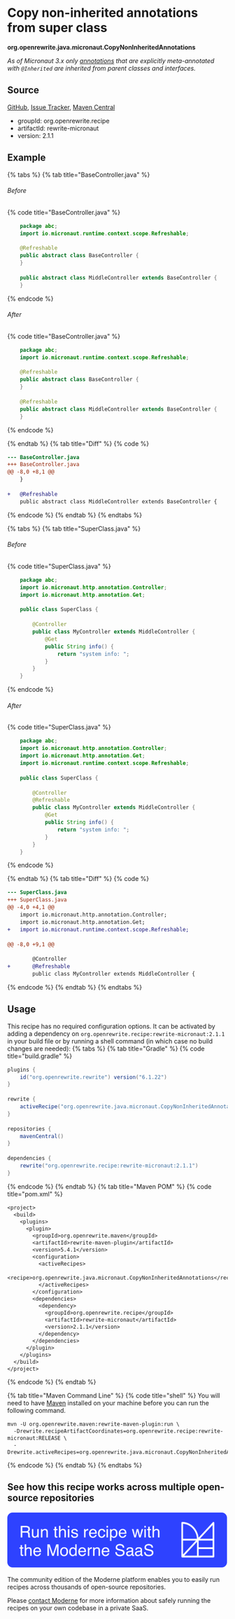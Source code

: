 # Copy non-inherited annotations from super class

**org.openrewrite.java.micronaut.CopyNonInheritedAnnotations**

_As of Micronaut 3.x only [annotations](https://github.com/micronaut-projects/micronaut-core/blob/3.0.x/src/main/docs/guide/appendix/breaks.adoc#annotation-inheritance) that are explicitly meta-annotated with `@Inherited` are inherited from parent classes and interfaces._

## Source

[GitHub](https://github.com/openrewrite/rewrite-micronaut/blob/main/src/main/java/org/openrewrite/java/micronaut/CopyNonInheritedAnnotations.java), [Issue Tracker](https://github.com/openrewrite/rewrite-micronaut/issues), [Maven Central](https://central.sonatype.com/artifact/org.openrewrite.recipe/rewrite-micronaut/2.1.1/jar)

* groupId: org.openrewrite.recipe
* artifactId: rewrite-micronaut
* version: 2.1.1

## Example


{% tabs %}
{% tab title="BaseController.java" %}

###### Before
{% code title="BaseController.java" %}
```java
    package abc;
    import io.micronaut.runtime.context.scope.Refreshable;

    @Refreshable
    public abstract class BaseController {
    }

    public abstract class MiddleController extends BaseController {
    }
```
{% endcode %}

###### After
{% code title="BaseController.java" %}
```java
    package abc;
    import io.micronaut.runtime.context.scope.Refreshable;

    @Refreshable
    public abstract class BaseController {
    }

    @Refreshable
    public abstract class MiddleController extends BaseController {
    }
```
{% endcode %}

{% endtab %}
{% tab title="Diff" %}
{% code %}
```diff
--- BaseController.java
+++ BaseController.java
@@ -8,0 +8,1 @@
    }

+   @Refreshable
    public abstract class MiddleController extends BaseController {
```
{% endcode %}
{% endtab %}
{% endtabs %}

{% tabs %}
{% tab title="SuperClass.java" %}

###### Before
{% code title="SuperClass.java" %}
```java
    package abc;
    import io.micronaut.http.annotation.Controller;
    import io.micronaut.http.annotation.Get;

    public class SuperClass {

        @Controller
        public class MyController extends MiddleController {
            @Get
            public String info() {
                return "system info: ";
            }
        }
    }
```
{% endcode %}

###### After
{% code title="SuperClass.java" %}
```java
    package abc;
    import io.micronaut.http.annotation.Controller;
    import io.micronaut.http.annotation.Get;
    import io.micronaut.runtime.context.scope.Refreshable;

    public class SuperClass {

        @Controller
        @Refreshable
        public class MyController extends MiddleController {
            @Get
            public String info() {
                return "system info: ";
            }
        }
    }
```
{% endcode %}

{% endtab %}
{% tab title="Diff" %}
{% code %}
```diff
--- SuperClass.java
+++ SuperClass.java
@@ -4,0 +4,1 @@
    import io.micronaut.http.annotation.Controller;
    import io.micronaut.http.annotation.Get;
+   import io.micronaut.runtime.context.scope.Refreshable;

@@ -8,0 +9,1 @@

        @Controller
+       @Refreshable
        public class MyController extends MiddleController {
```
{% endcode %}
{% endtab %}
{% endtabs %}


## Usage

This recipe has no required configuration options. It can be activated by adding a dependency on `org.openrewrite.recipe:rewrite-micronaut:2.1.1` in your build file or by running a shell command (in which case no build changes are needed): 
{% tabs %}
{% tab title="Gradle" %}
{% code title="build.gradle" %}
```groovy
plugins {
    id("org.openrewrite.rewrite") version("6.1.22")
}

rewrite {
    activeRecipe("org.openrewrite.java.micronaut.CopyNonInheritedAnnotations")
}

repositories {
    mavenCentral()
}

dependencies {
    rewrite("org.openrewrite.recipe:rewrite-micronaut:2.1.1")
}
```
{% endcode %}
{% endtab %}
{% tab title="Maven POM" %}
{% code title="pom.xml" %}
```markup
<project>
  <build>
    <plugins>
      <plugin>
        <groupId>org.openrewrite.maven</groupId>
        <artifactId>rewrite-maven-plugin</artifactId>
        <version>5.4.1</version>
        <configuration>
          <activeRecipes>
            <recipe>org.openrewrite.java.micronaut.CopyNonInheritedAnnotations</recipe>
          </activeRecipes>
        </configuration>
        <dependencies>
          <dependency>
            <groupId>org.openrewrite.recipe</groupId>
            <artifactId>rewrite-micronaut</artifactId>
            <version>2.1.1</version>
          </dependency>
        </dependencies>
      </plugin>
    </plugins>
  </build>
</project>
```
{% endcode %}
{% endtab %}

{% tab title="Maven Command Line" %}
{% code title="shell" %}
You will need to have [Maven](https://maven.apache.org/download.cgi) installed on your machine before you can run the following command.

```shell
mvn -U org.openrewrite.maven:rewrite-maven-plugin:run \
  -Drewrite.recipeArtifactCoordinates=org.openrewrite.recipe:rewrite-micronaut:RELEASE \
  -Drewrite.activeRecipes=org.openrewrite.java.micronaut.CopyNonInheritedAnnotations
```
{% endcode %}
{% endtab %}
{% endtabs %}

## See how this recipe works across multiple open-source repositories

[![Moderne Link Image](/.gitbook/assets/ModerneRecipeButton.png)](https://app.moderne.io/recipes/org.openrewrite.java.micronaut.CopyNonInheritedAnnotations)

The community edition of the Moderne platform enables you to easily run recipes across thousands of open-source repositories.

Please [contact Moderne](https://moderne.io/product) for more information about safely running the recipes on your own codebase in a private SaaS.
